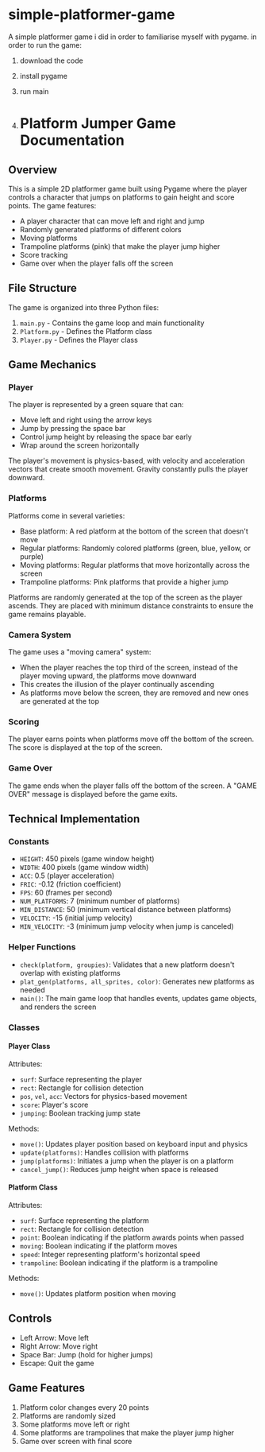 # simple-platformer-game
A simple platformer game i did in order to familiarise myself with pygame.
in order to run the game:
1. download the code
2. install pygame
3. run main

4. # Platform Jumper Game Documentation

## Overview

This is a simple 2D platformer game built using Pygame where the player controls a character that jumps on platforms to gain height and score points. The game features:

- A player character that can move left and right and jump
- Randomly generated platforms of different colors
- Moving platforms
- Trampoline platforms (pink) that make the player jump higher
- Score tracking
- Game over when the player falls off the screen

## File Structure

The game is organized into three Python files:
1. `main.py` - Contains the game loop and main functionality
2. `Platform.py` - Defines the Platform class
3. `Player.py` - Defines the Player class

## Game Mechanics

### Player

The player is represented by a green square that can:
- Move left and right using the arrow keys
- Jump by pressing the space bar
- Control jump height by releasing the space bar early
- Wrap around the screen horizontally

The player's movement is physics-based, with velocity and acceleration vectors that create smooth movement. Gravity constantly pulls the player downward.

### Platforms

Platforms come in several varieties:
- Base platform: A red platform at the bottom of the screen that doesn't move
- Regular platforms: Randomly colored platforms (green, blue, yellow, or purple)
- Moving platforms: Regular platforms that move horizontally across the screen
- Trampoline platforms: Pink platforms that provide a higher jump

Platforms are randomly generated at the top of the screen as the player ascends. They are placed with minimum distance constraints to ensure the game remains playable.

### Camera System

The game uses a "moving camera" system:
- When the player reaches the top third of the screen, instead of the player moving upward, the platforms move downward
- This creates the illusion of the player continually ascending
- As platforms move below the screen, they are removed and new ones are generated at the top

### Scoring

The player earns points when platforms move off the bottom of the screen. The score is displayed at the top of the screen.

### Game Over

The game ends when the player falls off the bottom of the screen. A "GAME OVER" message is displayed before the game exits.

## Technical Implementation

### Constants

- `HEIGHT`: 450 pixels (game window height)
- `WIDTH`: 400 pixels (game window width)
- `ACC`: 0.5 (player acceleration)
- `FRIC`: -0.12 (friction coefficient)
- `FPS`: 60 (frames per second)
- `NUM_PLATFORMS`: 7 (minimum number of platforms)
- `MIN_DISTANCE`: 50 (minimum vertical distance between platforms)
- `VELOCITY`: -15 (initial jump velocity)
- `MIN_VELOCITY`: -3 (minimum jump velocity when jump is canceled)

### Helper Functions

- `check(platform, groupies)`: Validates that a new platform doesn't overlap with existing platforms
- `plat_gen(platforms, all_sprites, color)`: Generates new platforms as needed
- `main()`: The main game loop that handles events, updates game objects, and renders the screen

### Classes

#### Player Class

Attributes:
- `surf`: Surface representing the player
- `rect`: Rectangle for collision detection
- `pos`, `vel`, `acc`: Vectors for physics-based movement
- `score`: Player's score
- `jumping`: Boolean tracking jump state

Methods:
- `move()`: Updates player position based on keyboard input and physics
- `update(platforms)`: Handles collision with platforms
- `jump(platforms)`: Initiates a jump when the player is on a platform
- `cancel_jump()`: Reduces jump height when space is released

#### Platform Class

Attributes:
- `surf`: Surface representing the platform
- `rect`: Rectangle for collision detection
- `point`: Boolean indicating if the platform awards points when passed
- `moving`: Boolean indicating if the platform moves
- `speed`: Integer representing platform's horizontal speed
- `trampoline`: Boolean indicating if the platform is a trampoline

Methods:
- `move()`: Updates platform position when moving

## Controls

- Left Arrow: Move left
- Right Arrow: Move right
- Space Bar: Jump (hold for higher jumps)
- Escape: Quit the game

## Game Features

1. Platform color changes every 20 points
2. Platforms are randomly sized
3. Some platforms move left or right
4. Some platforms are trampolines that make the player jump higher
5. Game over screen with final score
